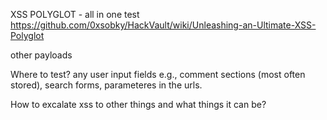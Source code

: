 

XSS POLYGLOT - all in one test
https://github.com/0xsobky/HackVault/wiki/Unleashing-an-Ultimate-XSS-Polyglot 

other payloads


Where to test?
any user input fields e.g., comment sections (most often stored), search forms, parameteres in the urls. 

How to excalate xss to other things and what things it can be? 


